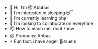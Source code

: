 - 👋 Hi, I’m @1Abbbas
- 👀 I’m interested in sleeping 😴
- 🌱 I’m currently learning php
- 💞️ I’m looking to collaborate on everytime
- 📫 How to reach me. dont know
- 😄 Pronouns: Abbas
- ⚡ Fun fact: i have anger 💢issue's

<!---
1Abbbas/1Abbbas is a ✨ special ✨ repository because its `README.md` (this file) appears on your GitHub profile.
You can click the Preview link to take a look at your changes.
--->
